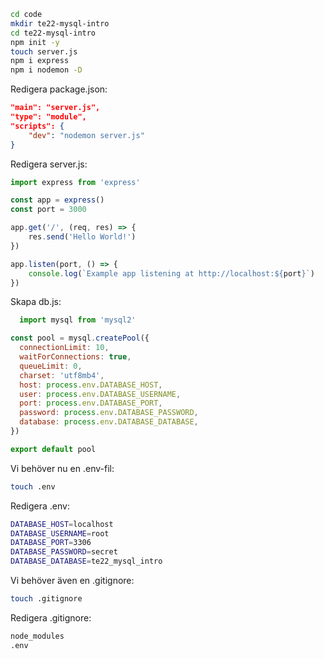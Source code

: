 ```bash
cd code
mkdir te22-mysql-intro
cd te22-mysql-intro
npm init -y
touch server.js
npm i express
npm i nodemon -D
```

Redigera package.json:
```json
"main": "server.js",
"type": "module",
"scripts": {
    "dev": "nodemon server.js"
}
```

Redigera server.js:
```javascript
import express from 'express'

const app = express()
const port = 3000

app.get('/', (req, res) => {
    res.send('Hello World!')
})

app.listen(port, () => {
    console.log(`Example app listening at http://localhost:${port}`)
})
```

Skapa db.js:
```javascript
  import mysql from 'mysql2'

const pool = mysql.createPool({
  connectionLimit: 10,
  waitForConnections: true,
  queueLimit: 0,
  charset: 'utf8mb4',
  host: process.env.DATABASE_HOST,
  user: process.env.DATABASE_USERNAME,
  port: process.env.DATABASE_PORT,
  password: process.env.DATABASE_PASSWORD,
  database: process.env.DATABASE_DATABASE,
})

export default pool
```

Vi behöver nu en .env-fil:
```bash
touch .env
```

Redigera .env:
```bash
DATABASE_HOST=localhost
DATABASE_USERNAME=root
DATABASE_PORT=3306
DATABASE_PASSWORD=secret
DATABASE_DATABASE=te22_mysql_intro
```

Vi behöver även en .gitignore:
```bash
touch .gitignore
```

Redigera .gitignore:
```bash
node_modules
.env
```


